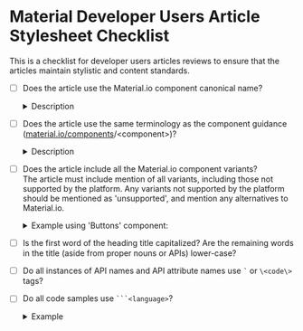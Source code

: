 # Material Developer Users Article Stylesheet Checklist

This is a checklist for developer users articles reviews to ensure that the articles maintain stylistic and content standards.


- [ ]  Does the article use the Material.io component canonical name?

	<details>
		<summary>Description</summary>

	Use the canonical name (the name used in <a href="https://material.io/components/">material.io/components</a>\/\<component\>) instead of the API name for the platform. Reference the platform API name only when referencing the API.<br>

	For example Buttons: <br>
		 'Text button' is the canonical name, but <code>FlatButton</code> is the API name in Flutter. When describing the component or component variant in the text, use 'text button' and use `FlatButton` only in either the API references or code samples.


	</details>

- [ ]  Does the article use the same terminology as the component guidance (<a href="https://material.io/components/">material.io/components</a>/\<component\>)?

	<details>
		<summary>Description</summary>

	Aside from API variables and parameters, use the terminology from the component guidance pages.

	For example Chips: <br>
	The <a href="https://material.io/components/chips/#anatomy">Chips guidance</a> describes the use of 'Thumbnails' and 'Remove icon' images/icons. However, the <a href="https://material.io/develop/web/components/chips/#leading-and-trailing-icons">Web chips</a> article uses the terminology 'leading' and 'trailing' to describe the same images/icons. Because this is design article is focused on examples that resemble the examples found in the guidance for material.io/components, use the terminology in the guidance.

	</details>

- [ ]  Does the article include all the Material.io component variants?<br>
	The article must include mention of all variants, including those not supported by the platform. Any variants not supported by the platform should be mentioned as 'unsupported', and mention any alternatives to Material.io.

	<details>
		<summary>Example using 'Buttons' component:
		</summary>

	[Material.io/buttons](https://material.io/components/buttons) has 4 different variants: <br>
	<ul>
		<li>Text</li>
		<li>Outlined</li>
		<li>Contained</li>
		<li>Toggle</li>
		<ul>
			<li> Toggle Bar</li>
			<li> Toggle Icon</li>
		</ul>
	</ul>
	</details>

- [ ]  Is the first word of the heading title capitalized? Are the remaining words in the title (aside from proper nouns or APIs) lower-case?
- [ ]  Do all instances of API names and API attribute names use <code>\`</code> or `\<code\>` tags?
- [ ]  Do all code samples use <code>\`\`\`\<language\></code>?

	<details>
		<summary>Example</summary>

	\`\`\`html
	\<head\> <br>
	&nbsp;&nbsp;&nbsp;&nbsp;  \<link rel="stylesheet" href="https://fonts.googleapis.com/icon?family=Material+Icons"\><br>
	\</head\><br>
	\`\`\`

